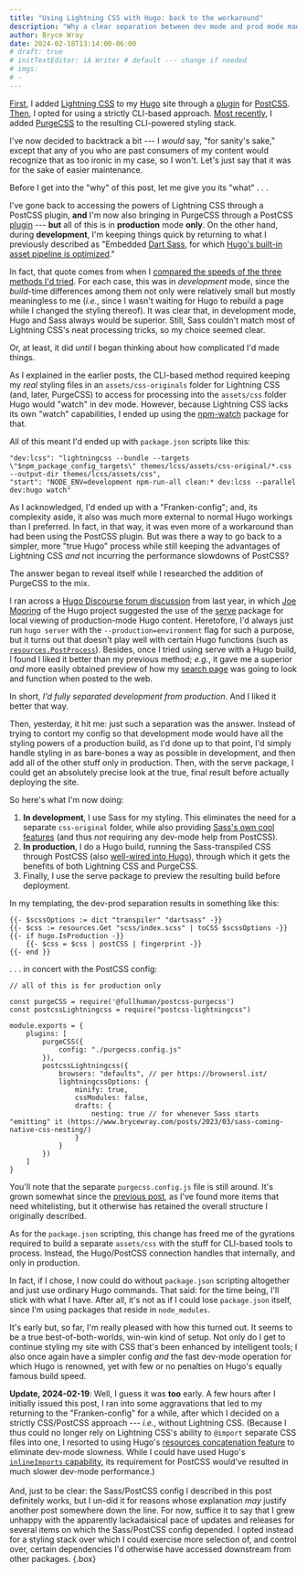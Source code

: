 ```yaml
---
title: "Using Lightning CSS with Hugo: back to the workaround"
description: "Why a clear separation between dev mode and prod mode made sense."
author: Bryce Wray
date: 2024-02-18T13:14:00-06:00
# draft: true
# initTextEditor: iA Writer # default --- change if needed
# imgs:
# -
---
```


[First](/posts/2024/01/using-lightning-css-hugo/), I added [Lightning CSS](https://lightningcss.dev) to my [Hugo](https://gohugo.io) site through a [plugin](https://github.com/onigoetz/postcss-lightningcss) for [PostCSS](https://postcss.org). [Then](/posts/2024/02/using-lightning-css-hugo-without-workarounds/), I opted for using a strictly CLI-based approach. [Most recently](/posts/2024/02/purgecss-joins-my-new-styling-stack/), I added [PurgeCSS](https://purgecss.com) to the resulting CLI-powered styling stack.

I've now decided to backtrack a bit --- I *would* say, "for sanity's sake," except that any of you who are past consumers of my content would recognize that as too ironic in my case, so I won't. Let's just say that it was for the sake of easier maintenance.

<!--more-->

Before I get into the "why" of this post, let me give you its "what" . . .

I've gone back to accessing the powers of Lightning CSS through a PostCSS plugin, **and** I'm now also bringing in PurgeCSS through a PostCSS [plugin](https://github.com/FullHuman/purgecss/pkgs/npm/postcss-purgecss) --- **but** all of this is in **production** mode **only**. On the other hand, during **development**, I'm keeping things quick by returning to what I previously described as "Embedded [Dart Sass](https://sass-lang.com/dart-sass/), for which [Hugo's built-in asset pipeline is optimized](https://gohugo.io/hugo-pipes/transpile-sass-to-css/)."

In fact, that quote comes from when I [compared the speeds of the three methods I'd tried](/posts/2024/02/using-lightning-css-hugo-without-workarounds/#breaking-off-the-shackles). For each case, this was in *development* mode, since the *build*-time differences among them not only were relatively small but mostly meaningless to me (*i.e.*, since I wasn't waiting for Hugo to rebuild a page while I changed the styling thereof). It was clear that, in development mode, Hugo and Sass always would be superior. Still, Sass couldn't match most of Lightning CSS's neat processing tricks, so my choice seemed clear.

Or, at least, it did *until* I began thinking about how complicated I'd made things.

As I explained in the earlier posts, the CLI-based method required keeping my *real* styling files in an `assets/css-originals` folder for Lightning CSS (and, later, PurgeCSS) to access for processing into the `assets/css` folder Hugo would "watch" in dev mode. However, because Lightning CSS lacks its own "watch" capabilities, I ended up using the [npm-watch](https://github.com/M-Zuber/npm-watch) package for that.

All of this meant I'd ended up with `package.json` scripts like this:

```json{bigdiv=true}
"dev:lcss": "lightningcss --bundle --targets \"$npm_package_config_targets\" themes/lcss/assets/css-original/*.css --output-dir themes/lcss/assets/css",
"start": "NODE_ENV=development npm-run-all clean:* dev:lcss --parallel dev:hugo watch"
```

As I acknowledged, I'd ended up with a "Franken-config"; and, its complexity aside, it also was much more external to normal Hugo workings than I preferred. In fact, in that way, it was even more of a workaround than had been using the PostCSS plugin. But was there a way to go back to a simpler, more "true Hugo" process while still keeping the advantages of Lightning CSS *and* not incurring the performance slowdowns of PostCSS?

The answer began to reveal itself while I researched the addition of PurgeCSS to the mix.

I ran across a [Hugo Discourse forum discussion](https://discourse.gohugo.io/t/trouble-with-purgecss/45501) from last year, in which [Joe Mooring](https://github.com/jmooring) of the Hugo project suggested the use of the [serve](https://github.com/vercel/serve) package for local viewing of production-mode Hugo content. Heretofore, I'd always just run `hugo server` with the `--production=environment` flag for such a purpose, but it turns out that doesn't play well with certain  Hugo functions (such as [`resources.PostProcess`](https://gohugo.io/functions/resources/postprocess/)). Besides, once I tried using serve with a Hugo build, I found I liked it better than my previous method; *e.g.*, it gave me a superior *and* more easily obtained preview of how my [search page](/search/) was going to look and function when posted to the web.

In short, *I'd fully separated development from production*. And I liked it better that way.

Then, yesterday, it hit me: just such a separation was the answer. Instead of trying to contort my config so that development mode would have all the styling powers of a production build, as I'd done up to that point, I'd simply handle styling in as bare-bones a way as possible in development, and then add all of the other stuff only in production. Then, with the serve package, I could get an absolutely precise look at the true, final result before actually deploying the site.

So here's what I'm now doing:

1. **In development**, I use Sass for my styling. This eliminates the need for a separate `css-original` folder, while also providing [Sass's own cool features](https://sass-lang.com/guide/) (and thus *not* requiring any dev-mode help from PostCSS).
2. **In production**, I do a Hugo build, running the Sass-transpiled CSS through PostCSS (also [well-wired into Hugo](https://gohugo.io/hugo-pipes/postcss/)), through which it gets the benefits of both Lightning CSS and PurgeCSS.
3. Finally, I use the serve package to preview the resulting build before deployment.

In my templating, the dev-prod separation results in something like this:

```go-html-template{bigdiv=true}
{{- $scssOptions := dict "transpiler" "dartsass" -}}
{{- $css := resources.Get "scss/index.scss" | toCSS $scssOptions -}}
{{- if hugo.IsProduction -}}
	{{- $css = $css | postCSS | fingerprint -}}
{{- end }}
```

. . . in concert with the PostCSS config:

```js{filename="postcss.config.js" bigdiv=true}
// all of this is for production only

const purgeCSS = require('@fullhuman/postcss-purgecss')
const postcssLightningcss = require("postcss-lightningcss")

module.exports = {
	plugins: [
		purgeCSS({
			config: "./purgecss.config.js"
		}),
		postcssLightningcss({
			browsers: "defaults", // per https://browsersl.ist/
			lightningcssOptions: {
				minify: true,
				cssModules: false,
				drafts: {
					nesting: true // for whenever Sass starts "emitting" it (https://www.brycewray.com/posts/2023/03/sass-coming-native-css-nesting/)
				}
			}
		})
	]
}
```

You'll note that the separate `purgecss.config.js` file is still around. It's grown somewhat since the [previous post](/posts/2024/02/purgecss-joins-my-new-styling-stack/#the-code), as I've found more items that need whitelisting, but it otherwise has retained the overall structure I originally described.

As for the `package.json` scripting, this change has freed me of the gyrations required to build a separate `assets/css` with the stuff for CLI-based tools to process. Instead, the Hugo/PostCSS connection handles that internally, and only in production.

In fact, if I chose, I now could do without `package.json` scripting altogether and just use ordinary Hugo commands. That said: for the time being, I'll stick with what I have. After all, it's not as if I could lose `package.json` itself, since I'm using packages that reside in `node_modules`.

It's early but, so far, I'm really pleased with how this turned out. It seems to be a true best-of-both-worlds, win-win kind of setup. Not only do I get to continue styling my site with CSS that's been enhanced by intelligent tools; I also once again have a simpler config *and* the fast dev-mode operation for which Hugo is renowned, yet with few or no penalties on Hugo's equally famous build speed.

**Update, 2024-02-19**: Well, I guess it was **too** early. A few hours after I initially issued this post, I ran into some aggravations that led to my returning to the "Franken-config" for a while, after which I decided on a strictly CSS/PostCSS approach --- *i.e.*, without Lightning CSS. (Because I thus could no longer rely on Lightning CSS's ability to `@import` separate CSS files into one, I resorted to using Hugo's [resources concatenation feature](https://gohugo.io/functions/resources/concat/) to eliminate dev-mode slowness. While I could have used Hugo's [`inlineImports` capability](https://gohugo.io/functions/resources/postcss/#options), its requirement for PostCSS would've resulted in much slower dev-mode performance.)\
\
And, just to be clear: the Sass/PostCSS config I described in this post definitely works, but I un-did it for reasons whose explanation *may* justify another post somewhere down the line. For now, suffice it to say that I grew unhappy with the apparently lackadaisical pace of updates and releases for several items on which the Sass/PostCSS config depended. I opted instead for a styling stack over which I could exercise more selection of, and control over, certain dependencies I'd otherwise have accessed downstream from other packages.
{.box}
